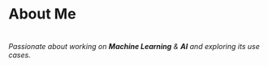 <h1><strong>About Me</strong><h1>
<h6>Passionate about working on <strong>Machine Learning</strong> & <strong>AI</strong> and exploring its use cases.</h6>
